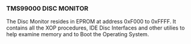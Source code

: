 ### TMS99000 DISC MONITOR
The Disc Monitor resides in EPROM at address 0xF000 to 0xFFFF.  It contains all the XOP procedures, IDE Disc Interfaces and other utilies to help examine memory and to Boot the Operating System.
